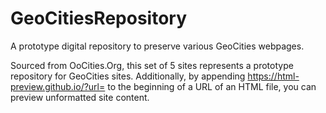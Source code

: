 # GeoCitiesRepository
A prototype digital repository to preserve various GeoCities webpages.

Sourced from OoCities.Org, this set of 5 sites represents a prototype repository for GeoCities sites.
Additionally, by appending https://html-preview.github.io/?url= to the beginning of a URL of an HTML file, you can preview unformatted site content.
